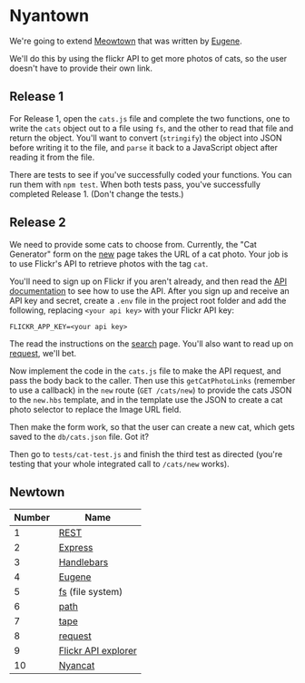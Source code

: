 # Nyantown

We're going to extend [Meowtown](http://meowtown.herokuapp.com/cats) that was written by [Eugene](https://github.com/data-doge).

We'll do this by using the flickr API to get more photos of cats, so the user doesn't have to provide their own link.

## Release 1

For Release 1, open the `cats.js` file and complete the two functions, one to write the `cats` object out to a file using `fs`, and the other to read that file and return the object. You'll want to convert (`stringify`) the object into JSON before writing it to the file, and `parse` it back to a JavaScript object after reading it from the file.

There are tests to see if you've successfully coded your functions. You can run them with `npm test`. When both tests pass, you've successfully completed Release 1. (Don't change the tests.)

## Release 2

We need to provide some cats to choose from. Currently, the "Cat Generator" form on the [new](http://localhost:3000/cats/new) page takes the URL of a cat photo. Your job is to use Flickr's API to retrieve photos with the tag `cat`.

You'll need to sign up on Flickr if you aren't already, and then read the [API documentation](https://www.flickr.com/services/api/) to see how to use the API. After you sign up and receive an API key and secret, create a `.env` file in the project root folder and add the following, replacing `<your api key>` with your Flickr API key:

```
FLICKR_APP_KEY=<your api key>
```

The read the instructions on the [search](https://www.flickr.com/services/api/flickr.photos.search.html) page. You'll also want to read up on [request](https://www.npmjs.com/package/request), we'll bet.

Now implement the code in the `cats.js` file to make the API request, and pass the body back to the caller. Then use this `getCatPhotoLinks` (remember to use a callback) in the `new` route (`GET /cats/new`) to provide the cats JSON to the `new.hbs` template, and in the template use the JSON to create a cat photo selector to replace the Image URL field.

Then make the form work, so that the user can create a new cat, which gets saved to the `db/cats.json` file. Got it?

Then go to `tests/cat-test.js` and finish the third test as directed (you're testing that your whole integrated call to `/cats/new` works).


## Newtown

Number | Name
-------|------
1      | [REST](http://www.restapitutorial.com/lessons/whatisrest.html)
2      | [Express](http://expressjs.com/)
3      | [Handlebars](http://handlebarsjs.com/)
4      | [Eugene](http://fuckafucka.com)
5      | [fs](https://nodejs.org/api/fs.html) (file system)
6      | [path](https://nodejs.org/api/path.html)
7      | [tape](https://github.com/substack/tape)
8      | [request](https://www.npmjs.com/package/request)
9      | [Flickr API explorer](https://www.flickr.com/services/api/explore/flickr.photos.search)
10     | [Nyancat](http://www.nyan.cat/original)
